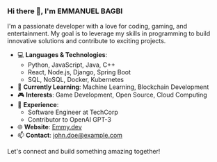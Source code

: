 ### Hi there 👋, I'm EMMANUEL BAGBI

I'm a passionate developer with a love for coding, gaming, and entertainment. My goal is to leverage my skills in programming to build innovative solutions and contribute to exciting projects.

- 💻 **Languages & Technologies**: 
  - Python, JavaScript, Java, C++
  - React, Node.js, Django, Spring Boot
  - SQL, NoSQL, Docker, Kubernetes
- 🌱 **Currently Learning**: Machine Learning, Blockchain Development
- 🎮 **Interests**: Game Development, Open Source, Cloud Computing
- 💼 **Experience**: 
  - Software Engineer at TechCorp
  - Contributor to OpenAI GPT-3
- 🌐 **Website**: [Emmy.dev](www.linkedin.com/in/emmanuel-bagbi-650233306)
- 📫 **Contact**: [john.doe@example.com](mailto:Emmanuelbagbi4@gmail.com)

Let's connect and build something amazing together!

